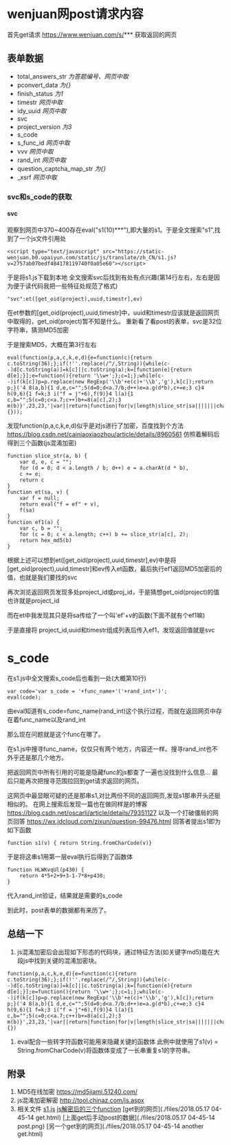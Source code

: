 # wenjuan网post请求内容
首先get请求 https://www.wenjuan.com/s/*** 获取返回的网页

## 表单数据
- total_answers_str    *为答题编号、网页中取*
- pconvert_data    *为{}*
- finish_status    *为1*
- timestr    *网页中取*
- idy_uuid    *网页中取*
- svc
- project_version    *为3*
- s_code
- s_func_id    *网页中取*
- vvv    *网页中取*
- rand_int    *网页中取*
- question_captcha_map_str    *为{}*
- _xsrf    *网页中取*

### svc和s_code的获取

#### svc
观察到网页中370~400存在eval("s1(10)***"),即大量的s1。于是全文搜索"s1",找到了一个js文件引用处
```
<script type="text/javascript" src="https://static-wenjuan.b0.upaiyun.com/static/js/translate/zh_CN/s1.js?v=2757ab07bedf484178119740f0a05e60"></script>
```

于是将s1.js下载到本地
全文搜索svc后找到有处有点兴趣(第14行左右，左右是因为便于读代码我把一些特征处规范了格式)
```
"svc":et([get_oid(project),uuid,timestr],ev)
```

在et参数的[get_oid(project),uuid,timestr]中，uuid和timestr应该就是返回网页中取得的，get_oid(project)暂不知是什么。
重新看了看post的表单，svc是32位字符串，猜测MD5加密

于是搜索MD5，大概在第3行左右
```
eval(function(p,a,c,k,e,d){e=function(c){return c.toString(36);};if(!''.replace(/^/,String)){while(c--)d[c.toString(a)]=k[c]||c.toString(a);k=[function(e){return d[e];}];e=function(){return '\\w+';};c=1;};while(c--)if(k[c])p=p.replace(new RegExp('\\b'+e(c)+'\\b','g'),k[c]);return p;}('4 8(a,b){1 d,e,c="";5(d=0;d<a.7/b;d++)e=a.g(d*b),c+=e;3 c}4 h(9,6){1 f=k;3 i("f = j"+6),f(9)}4 l(a){1 c,b="";5(c=0;c<a.7;c++)b+=8(a[c],2);3 m(b)}',23,23,'|var||return|function|for|v|length|slice_str|sa|||||||charAt|et|eval|ef|null|ef1|hex_md5'.split('|'),0,{}));
```

发现function(p,a,c,k,e,d)似乎是对js进行了加密，百度找到个方法
https://blog.csdn.net/cainiaoxiaozhou/article/details/8960561
仿照着解码后得到三个函数(js混淆加密)
```
function slice_str(a, b) {
    var d, e, c = "";
    for (d = 0; d < a.length / b; d++) e = a.charAt(d * b),
    c += e;
    return c
}
function et(sa, v) {
    var f = null;
    return eval("f = ef" + v),
    f(sa)
}
function ef1(a) {
    var c, b = "";
    for (c = 0; c < a.length; c++) b += slice_str(a[c], 2);
    return hex_md5(b)
}
```
根据上述可以想到et([get_oid(project),uuid,timestr],ev)中是将[get_oid(project),uuid,timestr]和ev传入et函数，最后执行ef1返回MD5加密后的值，也就是我们要找的svc

再次浏览返回网页发现多处project_id或proj_id，于是猜想get_oid(project)的值也许就是project_id

而在et中我发现其只是将sa传给了一个叫'ef'+v的函数(下面不就有个ef1嘛)

于是直接将 project_id,uuid和timestr组成列表后传入ef1，发现返回值就是svc


# s_code
在s1.js中全文搜索s_code后也看到一处(大概第10行)
```
var code='var s_code = '+func_name+'('+rand_int+')';
eval(code);
```
由eval知道有s_code=func_name(rand_int)这个执行过程，而就在返回网页中存在着func_name以及rand_int

那么现在问题就是这个func在哪了。

在s1.js中搜寻func_name，仅仅只有两个地方，内容还一样。搜寻rand_int也不外乎还是那几个地方。

把返回网页中所有引用的可能是隐藏func的js都查了一遍也没找到什么信息...
最后只能再次把搜寻范围拉回到get请求返回的网页。

这网页中最显眼可疑的还是那串s1,对比两份不同的返回网页,发现s1那串开头还挺相似的。
在网上搜索后发现一篇也在做同样是的博客
https://blog.csdn.net/oscarli/article/details/79351127
以及一个打破僵局的网页回答
https://wx.jdcloud.com/zixun/question-99476.html
回答者提出s1即为如下函数
```
function s1(v) { return String.fromCharCode(v)}
```

于是将这串s1用第一层eval执行后得到了函数体
```
function HLWKvqUl(p430) {
    return 4*5+2+9+3-1-7*8+p430;
}
```
代入rand_int验证，结果就是需要的s_code

到此时，post表单的数据都有来历了。

## 总结一下
1. js混淆加密后会出现如下形态的代码块，通过特征方法(如关键字md5)能在大段js中找到关键的混淆加密块。
```
function(p,a,c,k,e,d){e=function(c){return c.toString(36);};if(!''.replace(/^/,String)){while(c--)d[c.toString(a)]=k[c]||c.toString(a);k=[function(e){return d[e];}];e=function(){return '\\w+';};c=1;};while(c--)if(k[c])p=p.replace(new RegExp('\\b'+e(c)+'\\b','g'),k[c]);return p;}('4 8(a,b){1 d,e,c="";5(d=0;d<a.7/b;d++)e=a.g(d*b),c+=e;3 c}4 h(9,6){1 f=k;3 i("f = j"+6),f(9)}4 l(a){1 c,b="";5(c=0;c<a.7;c++)b+=8(a[c],2);3 m(b)}',23,23,'|var||return|function|for|v|length|slice_str|sa|||||||charAt|et|eval|ef|null|ef1|hex_md5'.split('|'),0,{})
```
1. eval配合一些转字符函数可能用来隐藏关键的函数体
此例中就使用了s1(v) = String.fromCharCode(v)将函数体变成了一长串重复s1的字符串。

## 附录
1. MD5在线加密
https://md5jiami.51240.com/
1. js混淆加密解密
http://tool.chinaz.com/js.aspx
1. 相关文件
[s1.js](./files/s1.js.txt)
[js解密后的三个function](./files/functions_mark.js)
[get到的网页](./files/2018.05.17 04-45-14 get.html)
[上面get后手动post的数据](./files/2018.05.17 04-45-14 post.png)
[另一个get到的网页](./files/2018.05.17 04-45-14 another get.html)